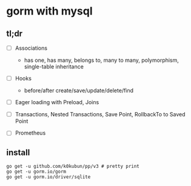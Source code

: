 # gorm with mysql

## tl;dr

- [ ] Associations
  - has one, has many, belongs to, many to many, polymorphism, single-table inheritance
- [ ] Hooks
  - before/after create/save/update/delete/find
- [ ] Eager loading with Preload, Joins
- [ ] Transactions, Nested Transactions, Save Point, RollbackTo to Saved Point
- [ ] Prometheus


## install
```console
go get -u github.com/k0kubun/pp/v3 # pretty print
go get -u gorm.io/gorm
go get -u gorm.io/driver/sqlite
```